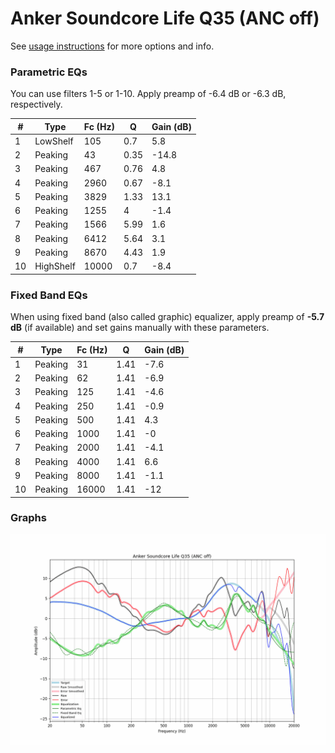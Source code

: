 # Anker Soundcore Life Q35 (ANC off)
See [usage instructions](https://github.com/jaakkopasanen/AutoEq#usage) for more options and info.

### Parametric EQs
You can use filters 1-5 or 1-10. Apply preamp of -6.4 dB or -6.3 dB, respectively.

|   # | Type      |   Fc (Hz) |    Q |   Gain (dB) |
|-----|-----------|-----------|------|-------------|
|   1 | LowShelf  |       105 | 0.7  |         5.8 |
|   2 | Peaking   |        43 | 0.35 |       -14.8 |
|   3 | Peaking   |       467 | 0.76 |         4.8 |
|   4 | Peaking   |      2960 | 0.67 |        -8.1 |
|   5 | Peaking   |      3829 | 1.33 |        13.1 |
|   6 | Peaking   |      1255 | 4    |        -1.4 |
|   7 | Peaking   |      1566 | 5.99 |         1.6 |
|   8 | Peaking   |      6412 | 5.64 |         3.1 |
|   9 | Peaking   |      8670 | 4.43 |         1.9 |
|  10 | HighShelf |     10000 | 0.7  |        -8.4 |

### Fixed Band EQs
When using fixed band (also called graphic) equalizer, apply preamp of **-5.7 dB** (if available) and set gains manually with these parameters.

|   # | Type    |   Fc (Hz) |    Q |   Gain (dB) |
|-----|---------|-----------|------|-------------|
|   1 | Peaking |        31 | 1.41 |        -7.6 |
|   2 | Peaking |        62 | 1.41 |        -6.9 |
|   3 | Peaking |       125 | 1.41 |        -4.6 |
|   4 | Peaking |       250 | 1.41 |        -0.9 |
|   5 | Peaking |       500 | 1.41 |         4.3 |
|   6 | Peaking |      1000 | 1.41 |        -0   |
|   7 | Peaking |      2000 | 1.41 |        -4.1 |
|   8 | Peaking |      4000 | 1.41 |         6.6 |
|   9 | Peaking |      8000 | 1.41 |        -1.1 |
|  10 | Peaking |     16000 | 1.41 |       -12   |

### Graphs
![](./Anker%20Soundcore%20Life%20Q35%20(ANC%20off).png)

